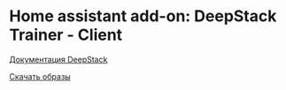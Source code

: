 # Home assistant add-on: DeepStack Trainer - Client

[Документация DeepStack](https://docs.deepstack.cc)

[Скачать образы](https://registry.hub.docker.com/r/deepquestai/deepstack/tags)
